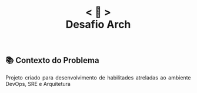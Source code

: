 <h1 align="center">
    < 📜 > <br>
 Desafio Arch
</h1>
<h4 align="center">
</h4>
      
<br>

## 📚 Contexto do Problema
<p align="justify">
  Projeto criado para desenvolvimento de habilitades atreladas ao ambiente DevOps, SRE e Arquitetura 
<p/><br>
